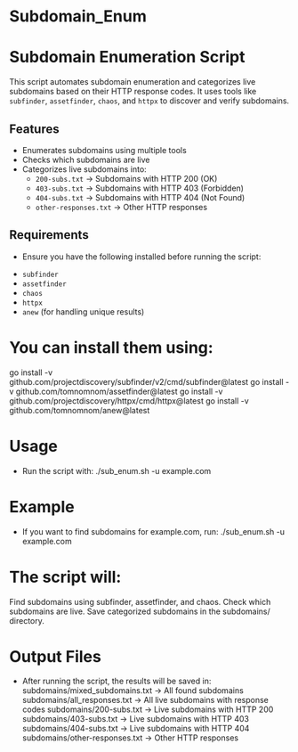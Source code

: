 # Subdomain_Enum

# Subdomain Enumeration Script  

This script automates subdomain enumeration and categorizes live subdomains based on their HTTP response codes. It uses tools like `subfinder`, `assetfinder`, `chaos`, and `httpx` to discover and verify subdomains.  

## Features  
- Enumerates subdomains using multiple tools  
- Checks which subdomains are live  
- Categorizes live subdomains into:
  - `200-subs.txt` → Subdomains with HTTP 200 (OK)
  - `403-subs.txt` → Subdomains with HTTP 403 (Forbidden)
  - `404-subs.txt` → Subdomains with HTTP 404 (Not Found)
  - `other-responses.txt` → Other HTTP responses  

## Requirements  
* Ensure you have the following installed before running the script:  
- `subfinder`  
- `assetfinder`  
- `chaos`  
- `httpx`  
- `anew` (for handling unique results)  

# You can install them using:  
go install -v github.com/projectdiscovery/subfinder/v2/cmd/subfinder@latest
go install -v github.com/tomnomnom/assetfinder@latest
go install -v github.com/projectdiscovery/httpx/cmd/httpx@latest
go install -v github.com/tomnomnom/anew@latest


# Usage
* Run the script with:
./sub_enum.sh -u example.com

# Example
* If you want to find subdomains for example.com, run:
./sub_enum.sh -u example.com

# The script will:
Find subdomains using subfinder, assetfinder, and chaos.
Check which subdomains are live.
Save categorized subdomains in the subdomains/ directory.

# Output Files
* After running the script, the results will be saved in:
subdomains/mixed_subdomains.txt → All found subdomains
subdomains/all_responses.txt → All live subdomains with response codes
subdomains/200-subs.txt → Live subdomains with HTTP 200
subdomains/403-subs.txt → Live subdomains with HTTP 403
subdomains/404-subs.txt → Live subdomains with HTTP 404
subdomains/other-responses.txt → Other HTTP responses
